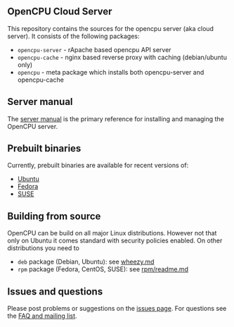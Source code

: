 OpenCPU Cloud Server
--------------------

This repository contains the sources for the opencpu server (aka cloud server). It consists of the following packages:

 * `opencpu-server` - rApache based opencpu API server
 * `opencpu-cache` - nginx based reverse proxy with caching (debian/ubuntu only)
 * `opencpu` - meta package which installs both opencpu-server and opencpu-cache

## Server manual

The [server manual](http://jeroenooms.github.com/opencpu-manual/opencpu-server.pdf) is the primary reference for installing and managing the OpenCPU server.

## Prebuilt binaries

Currently, prebuilt binaries are available for recent versions of:

 - [Ubuntu](https://www.opencpu.org/download.html)
 - [Fedora](http://software.opensuse.org/download.html?project=home:jeroenooms:opencpu-1.4&package=opencpu)
 - [SUSE](http://software.opensuse.org/download.html?project=home:jeroenooms:opencpu-1.4&package=opencpu)

## Building from source

OpenCPU can be build on all major Linux distributions. However not that only on Ubuntu it comes standard with security policies enabled. On other distributions you need to

 - `deb` package (Debian, Ubuntu): see [wheezy.md](wheezy.md)
 - `rpm` package (Fedora, CentOS, SUSE): see [rpm/readme.md](rpm/readme.md)

## Issues and questions

Please post problems or suggestions on the [issues page](https://github.com/jeroenooms/opencpu/issues). For questions see the [FAQ and mailing list](https://www.opencpu.org/faq.html).